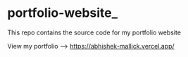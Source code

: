 # portfolio-website_
This repo contains the source code for my portfolio website

View my portfolio  --> https://abhishek-mallick.vercel.app/
